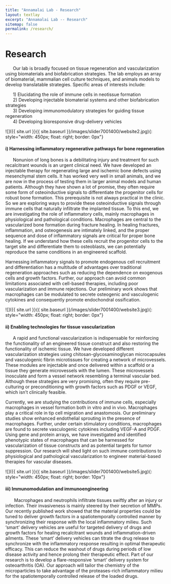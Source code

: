 ```yaml
---
title: "Annamalai Lab - Research"
layout: textlay
excerpt: "Annamalai Lab -- Research"
sitemap: false
permalink: /research/
---
```


# **Research**


&nbsp;&nbsp;&nbsp;&nbsp;&nbsp;&nbsp;Our lab is broadly focused on tissue regeneration and vascularization using biomaterials and biofabrication strategies. The lab employs an array of biomaterial, mammalian cell culture techniques, and animals models to develop translatable strategies. Specific areas of interests include:<br/>

&nbsp;&nbsp;&nbsp;&nbsp;&nbsp;&nbsp;1)	Elucidating the role of immune cells in neotissue formation<br/>
&nbsp;&nbsp;&nbsp;&nbsp;&nbsp;&nbsp;2)	Developing injectable biomaterial systems and other biofabrication strategies<br/>
&nbsp;&nbsp;&nbsp;&nbsp;&nbsp;&nbsp;3)	Developing immunomodulatory strategies for guiding tissue regeneration<br/>
&nbsp;&nbsp;&nbsp;&nbsp;&nbsp;&nbsp;4)	Developing bioresponsive drug-delivery vehicles<br/>


![]({{ site.url }}{{ site.baseurl }}/images/slider7001400/website2.jpg){: style="width: 450px; float: right; border: 0px"}

#### **i) Harnessing inflammatory regenerative pathways for bone regeneration**

&nbsp;&nbsp;&nbsp;&nbsp;&nbsp;&nbsp;Nonunion of long bones is a debilitating injury and treatment for such recalcitrant wounds is an urgent clinical need. We have developed an injectable therapy for regenerating large and ischemic bone defects using mesenchymal stem cells. It has worked very well in small animals, and we are now in the process of testing them in larger animal models and human patients. Although they have shown a lot of promise, they often require some form of osteoinductive signals to differentiate the progenitor cells for robust bone formation. This prerequisite is not always practical in the clinic. So we are exploring ways to provide these osteoinductive signals through immune cells that naturally infiltrate the implanted tissue. To this end, we are investigating the role of inflammatory cells, mainly macrophages in physiological and pathological conditions. Macrophages are central to the vascularized bone formation during fracture healing. In healing fractures, inflammation, and osteogenesis are intimately linked, and the proper sequence and dose of inflammatory signals are critical for proper bone healing. If we understand how these cells recruit the progenitor cells to the target site and differentiate them to osteoblasts, we can potentially reproduce the same conditions in an engineered scaffold.

Harnessing inflammatory signals to promote endogenous cell recruitment and differentiation has a multitude of advantages over traditional regeneration approaches such as reducing the dependence on exogenous cells and growth factors. Further, our approach can avoid common limitations associated with cell-based therapies, including poor vascularization and immune rejections. Our preliminary work shows that macrophages can be modulated to secrete osteogenic and vasculogenic cytokines and consequently promote endochondral ossification.

![]({{ site.url }}{{ site.baseurl }}/images/slider7001400/website3.jpg){: style="width: 450px; float: right; border: 0px"}

#### **ii) Enabling technologies for tissue vascularization**

&nbsp;&nbsp;&nbsp;&nbsp;&nbsp;&nbsp;A rapid and functional vascularization is indispensable for reinforcing the functionality of an engineered tissue construct and also restoring the functionality of ischemic tissue. We have developed different vascularization strategies using chitosan-glycosaminoglycan microcapsules and vasculogenic fibrin microtissues for creating a network of microvessels. These modules are injectable and once delivered within a scaffold or a tissue they generate microvessels with the lumen. These microvessels inosculate and form a vessel network resembling a terminal vascular bed. Although these strategies are very promising, often they require pre-culturing or preconditioning with growth factors such as PDGF or VEGF, which isn’t clinically feasible.

Currently, we are studying the contributions of immune cells, especially macrophages in vessel formation both in vitro and in vivo. Macrophages play a critical role in tip cell migration and anastomosis. Our preliminary studies show enhanced endothelial sprouting in the presence of macrophages. Further, under certain stimulatory conditions, macrophages are found to secrete vasculogenic cytokines including VEGF-A and PDGF. Using gene and protein arrays, we have investigated and identified phenotypic states of macrophages that can be harnessed for vascularization of tissue constructs and as potential targets for tumor suppression. Our research will shed light on such immune contributions to physiological and pathological vascularization to engineer material-based therapies for vascular diseases.

![]({{ site.url }}{{ site.baseurl }}/images/slider7001400/website5.jpg){: style="width: 450px; float: right; border: 10px"}

#### **iii) Immunomodulation and immunoengineering**
&nbsp;&nbsp;&nbsp;&nbsp;&nbsp;&nbsp; Macrophages and neutrophils infiltrate tissues swiftly after an injury or infection. Their invasiveness is mainly steered by their secretion of MMPs. Our recently published work showed that the material properties could be tuned to deliver growth factors in a spatiotemporally controlled manner by synchronizing their response with the local inflammatory milieu. Such ‘smart’ delivery vehicles are useful for targeted delivery of drugs and growth factors for healing recalcitrant wounds and inflammation-driven ailments. These ‘smart’ delivery vehicles can titrate the drug release to synchronize with the inflammatory response resulting in optimal therapeutic efficacy. This can reduce the washout of drugs during periods of low disease activity and hence prolong their therapeutic effect. Part of our research is to develop a flare-responsive ‘smart’ delivery system for osteoarthritis (OA). Our approach will tailor the chemistry of the microparticles to take advantage of the proteases-rich inflammatory milieu for the spatiotemporally controlled release of the loaded drugs.

